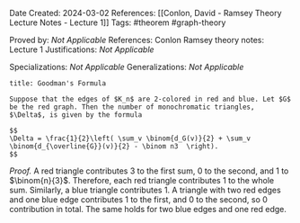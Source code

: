Date Created: 2024-03-02
References: [[Conlon, David - Ramsey Theory Lecture Notes - Lecture 1]]
Tags: #theorem #graph-theory

Proved by: <i>Not Applicable</i>
References: Conlon Ramsey theory notes: Lecture 1
Justifications: <i>Not Applicable</i>

Specializations: <i>Not Applicable</i>
Generalizations: <i>Not Applicable</i>

```ad-theorem
title: Goodman's Formula

Suppose that the edges of $K_n$ are 2-colored in red and blue. Let $G$ be the red graph. Then the number of monochromatic triangles, $\Delta$, is given by the formula

$$
\Delta = \frac{1}{2}\left( \sum_v \binom{d_G(v)}{2} + \sum_v \binom{d_{\overline{G}}(v)}{2} - \binom n3  \right).
$$

```

<i>Proof.</i>  A red triangle contributes 3 to the first sum, 0 to the second, and 1 to $\binom{n}{3}$. Therefore, each red triangle contributes 1 to the whole sum. Similarly, a blue triangle contributes 1. A triangle with two red edges and one blue edge contributes 1 to the first, and 0 to the second, so 0 contribution in total. The same holds for two blue edges and one red edge.